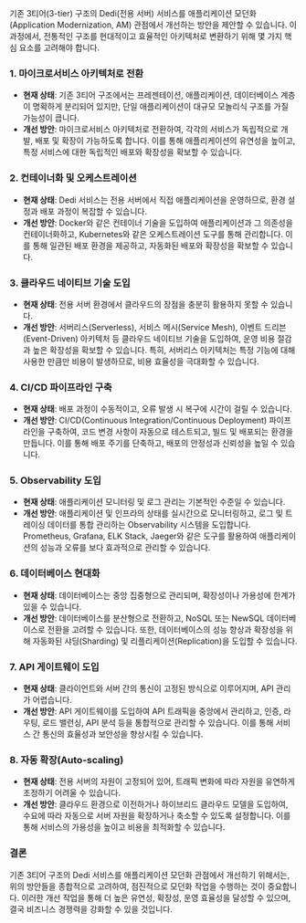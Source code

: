 기존 3티어(3-tier) 구조의 Dedi(전용 서버) 서비스를 애플리케이션 모던화(Application Modernization, AM) 관점에서 개선하는 방안을 제안할 수 있습니다. 이 과정에서, 전통적인 구조를 현대적이고 효율적인 아키텍처로 변환하기 위해 몇 가지 핵심 요소를 고려해야 합니다.

### 1. **마이크로서비스 아키텍처로 전환**
   - **현재 상태**: 기존 3티어 구조에서는 프레젠테이션, 애플리케이션, 데이터베이스 계층이 명확하게 분리되어 있지만, 단일 애플리케이션이 대규모 모놀리식 구조를 가질 가능성이 큽니다.
   - **개선 방안**: 마이크로서비스 아키텍처로 전환하여, 각각의 서비스가 독립적으로 개발, 배포 및 확장이 가능하도록 합니다. 이를 통해 애플리케이션의 유연성을 높이고, 특정 서비스에 대한 독립적인 배포와 확장성을 확보할 수 있습니다.

### 2. **컨테이너화 및 오케스트레이션**
   - **현재 상태**: Dedi 서비스는 전용 서버에서 직접 애플리케이션을 운영하므로, 환경 설정과 배포 과정이 복잡할 수 있습니다.
   - **개선 방안**: Docker와 같은 컨테이너 기술을 도입하여 애플리케이션과 그 의존성을 컨테이너화하고, Kubernetes와 같은 오케스트레이션 도구를 통해 관리합니다. 이를 통해 일관된 배포 환경을 제공하고, 자동화된 배포와 확장성을 확보할 수 있습니다.

### 3. **클라우드 네이티브 기술 도입**
   - **현재 상태**: 전용 서버 환경에서 클라우드의 장점을 충분히 활용하지 못할 수 있습니다.
   - **개선 방안**: 서버리스(Serverless), 서비스 메시(Service Mesh), 이벤트 드리븐(Event-Driven) 아키텍처 등 클라우드 네이티브 기술을 도입하여, 운영 비용 절감과 높은 확장성을 확보할 수 있습니다. 특히, 서버리스 아키텍처는 특정 기능에 대해 사용한 만큼만 비용이 발생하므로, 비용 효율성을 극대화할 수 있습니다.

### 4. **CI/CD 파이프라인 구축**
   - **현재 상태**: 배포 과정이 수동적이고, 오류 발생 시 복구에 시간이 걸릴 수 있습니다.
   - **개선 방안**: CI/CD(Continuous Integration/Continuous Deployment) 파이프라인을 구축하여, 코드 변경 사항이 자동으로 테스트되고, 빌드 및 배포되는 환경을 만듭니다. 이를 통해 배포 주기를 단축하고, 배포의 안정성과 신뢰성을 높일 수 있습니다.

### 5. **Observability 도입**
   - **현재 상태**: 애플리케이션 모니터링 및 로그 관리는 기본적인 수준일 수 있습니다.
   - **개선 방안**: 애플리케이션 및 인프라의 상태를 실시간으로 모니터링하고, 로그 및 트레이싱 데이터를 통합 관리하는 Observability 시스템을 도입합니다. Prometheus, Grafana, ELK Stack, Jaeger와 같은 도구를 활용하여 애플리케이션의 성능과 오류를 보다 효과적으로 관리할 수 있습니다.

### 6. **데이터베이스 현대화**
   - **현재 상태**: 데이터베이스는 중앙 집중형으로 관리되며, 확장성이나 가용성에 한계가 있을 수 있습니다.
   - **개선 방안**: 데이터베이스를 분산형으로 전환하고, NoSQL 또는 NewSQL 데이터베이스로 전환을 고려할 수 있습니다. 또한, 데이터베이스의 성능 향상과 확장성을 위해 자동화된 샤딩(Sharding) 및 리플리케이션(Replication)을 도입할 수 있습니다.

### 7. **API 게이트웨이 도입**
   - **현재 상태**: 클라이언트와 서버 간의 통신이 고정된 방식으로 이루어지며, API 관리가 어렵습니다.
   - **개선 방안**: API 게이트웨이를 도입하여 API 트래픽을 중앙에서 관리하고, 인증, 라우팅, 로드 밸런싱, API 분석 등을 통합적으로 관리할 수 있습니다. 이를 통해 서비스 간 통신의 효율성과 보안성을 향상시킬 수 있습니다.

### 8. **자동 확장(Auto-scaling)**
   - **현재 상태**: 전용 서버의 자원이 고정되어 있어, 트래픽 변화에 따라 자원을 유연하게 조정하기 어려울 수 있습니다.
   - **개선 방안**: 클라우드 환경으로 이전하거나 하이브리드 클라우드 모델을 도입하여, 수요에 따라 자동으로 서버 자원을 확장하거나 축소할 수 있도록 설정합니다. 이를 통해 서비스의 가용성을 높이고 비용을 최적화할 수 있습니다.

### 결론
기존 3티어 구조의 Dedi 서비스를 애플리케이션 모던화 관점에서 개선하기 위해서는, 위의 방안들을 종합적으로 고려하여, 점진적으로 모던화 작업을 수행하는 것이 중요합니다. 이러한 개선 작업을 통해 더 높은 유연성, 확장성, 운영 효율성을 달성할 수 있으며, 결국 비즈니스 경쟁력을 강화할 수 있을 것입니다.
